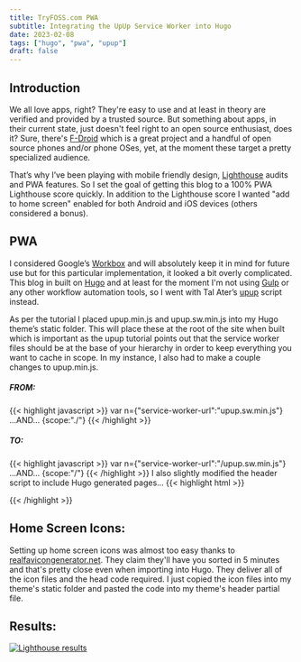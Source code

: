 ```yaml
---
title: TryFOSS.com PWA
subtitle: Integrating the UpUp Service Worker into Hugo
date: 2023-02-08
tags: ["hugo", "pwa", "upup"]
draft: false
---
```


## Introduction

We all love apps, right?  They're easy to use and at least in theory are verified and provided by a trusted source.  But something about apps, in their current state, just doesn't feel right to an open source enthusiast, does it?  Sure, there's [F-Droid](https://f-droid.org/) which is a great project and a handful of open source phones and/or phone OSes, yet, at the moment these target a pretty specialized audience.

That’s why I’ve been playing with mobile friendly design, [Lighthouse](https://developer.chrome.com/docs/lighthouse/overview/) audits and PWA features.  So I set the goal of getting this blog to a 100% PWA Lighthouse score quickly.  In addition to the Lighthouse score I wanted "add to home screen" enabled for both Android and iOS devices (others considered a bonus).

## PWA

I considered Google’s [Workbox](https://developers.google.com/web/tools/workbox/) and will absolutely keep it in mind for future use but for this particular implementation, it looked a bit overly complicated.  This blog in built on [Hugo](https://gohugo.io/) and at least for the moment I'm not using [Gulp](https://gulpjs.com/) or any other workflow automation tools, so I went with Tal Ater’s [upup](https://www.talater.com/upup/) script instead.

As per the tutorial I placed upup.min.js and upup.sw.min.js into my Hugo theme’s static folder.  This will place these at the root of the site when built which is important as the upup tutorial points out that the service worker files should be at the base of your hierarchy in order to keep everything you want to cache in scope.  In my instance, I also had to make a couple changes to upup.min.js.

##### FROM:
{{< highlight javascript >}}
var n={"service-worker-url":"upup.sw.min.js"}
...AND...
{scope:"./"}
{{< /highlight >}}
##### TO:
{{< highlight javascript >}}
var n={"service-worker-url":"/upup.sw.min.js"}
...AND...
{scope:"/"}
{{< /highlight >}}
I also slightly modified the header script to include Hugo generated pages...
{{< highlight html >}}
<script src="/upup.min.js"></script>
<script>
    UpUp.start({
        'content-url': '{{ .Page.Permalink }}',
        'assets': ['/css/main.css', '/css/bulma.min.js']
    });
</script>
{{< /highlight >}}

## Home Screen Icons:

Setting up home screen icons was almost too easy thanks to [realfavicongenerator.net](https://realfavicongenerator.net/).  They claim they'll have you sorted in 5 minutes and that's pretty close even when importing into Hugo.  They deliver all of the icon files and the head code required.  I just copied the icon files into my theme's static folder and pasted the code into my theme's header partial file. 

## Results:

<a href="/img/2018-07-23-hugo-pwa/lighthouse.png"><img src="/img/2018-07-23-hugo-pwa/lighthouse.png" class="img-fluid" alt="Lighthouse results"></a>